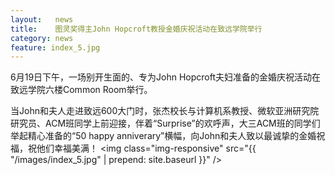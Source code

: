 ```yaml
---
layout:   news
title:    图灵奖得主John Hopcroft教授金婚庆祝活动在致远学院举行
category: news
feature: index_5.jpg
---
```


6月19日下午，一场别开生面的、专为John Hopcroft夫妇准备的金婚庆祝活动在致远学院六楼Common Room举行。<!--break-->

当John和夫人走进致远600大门时，张杰校长与计算机系教授、微软亚洲研究院研究员、ACM班同学上前迎接，伴着“Surprise”的欢呼声，大三ACM班的同学们举起精心准备的“50 happy anniverary”横幅，向John和夫人致以最诚挚的金婚祝福，祝他们幸福美满！
<img class="img-responsive" src="{{ "/images/index_5.jpg" | prepend: site.baseurl }}" />
